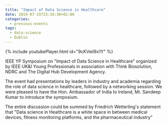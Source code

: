 ```yaml
---
title: "Impact of Data Science in Healthcare"
date: 2019-07-15T23:34:30+01:00
categories:
  - previous-events
tags:
  - data-science
  - Dublin
---
```


{% include youtubePlayer.html id="9cKVeiI9x1Y" %}


IEEE YP Symposium on "Impact of Data Science in Healthcare" organized by  IEEE UK&I Young Professionals in association with Think Biosolution, NDRC and The Digital Hub Development Agency.

The event had presentations by leaders in industry and academia regarding the role of data science in healthcare, followed by a networking session. We were pleased to have the Hon. Ambassador of India to Ireland, Mr. Sandeep Kumar to introduce the symposium.

The entire discussion could be summed by Friedrich Wetterling's statement that "Data science in Healthcare is a white space in between medical devices, fitness monitoring platforms, and the pharmaceutical industry"


